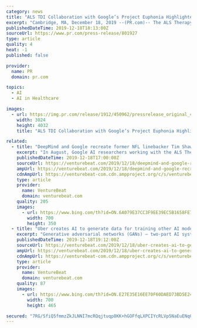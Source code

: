 ```yaml
---
category: news
title: "ALS TDI Collaboration with Google’s Project Euphonia Highlighted in Documentary Series Featuring Former NFL..."
excerpt: "Cambridge, MA, December 18, 2019 --(PR.com)-- The ALS Therapy Development Institute (ALS TDI), the world’s foremost ... of “The Age of A.I.,” a new YouTube Originals documentary series that takes an immersive look at artificial intelligence and its potential to change the world. The new learning series is hosted by Robert Downey Jr ..."
publishedDateTime: 2019-12-18T18:13:00Z
sourceUrl: https://www.pr.com/press-release/801927
type: article
quality: 4
heat: -1
published: false

provider:
  name: PR
  domain: pr.com

topics:
  - AI
  - AI in Healthcare

images:
  - url: https://img.pr.com/release/1912/450962/pressrelease_original_450962_1576690507.jpg
    width: 3024
    height: 4032
    title: "ALS TDI Collaboration with Google’s Project Euphonia Highlighted in Documentary Series Featuring Former NFL..."

related:
  - title: "DeepMind and Google recreate former NFL linebacker Tim Shaw’s voice using AI"
    excerpt: "In August, Google AI researchers working with the ALS Therapy Development Institute shared details about Project Euphonia, a speech-to-text transcription service for people with speaking impairments. They showed that, using data sets of audio from both native and non-native English speakers with neurodegenerative diseases and techniques from ..."
    publishedDateTime: 2019-12-18T17:00:00Z
    sourceUrl: https://venturebeat.com/2019/12/18/deepmind-and-google-recreate-former-nfl-linebacker-tim-shaws-voice-using-ai/
    ampUrl: https://venturebeat.com/2019/12/18/deepmind-and-google-recreate-former-nfl-linebacker-tim-shaws-voice-using-ai/amp/
    cdnAmpUrl: https://venturebeat-com.cdn.ampproject.org/c/s/venturebeat.com/2019/12/18/deepmind-and-google-recreate-former-nfl-linebacker-tim-shaws-voice-using-ai/amp/
    type: article
    provider:
      name: VentureBeat
      domain: venturebeat.com
    quality: 205
    images:
      - url: https://www.bing.com/th?id=ON.6A079E37CC3F9EE39EC5B1658FE7FAAC
        width: 700
        height: 350
  - title: "Uber creates AI to generate data for training other AI models"
    excerpt: "Generative adversarial networks (GANs) — two-part AI systems consisting of generators that create samples and discriminators that attempt to distinguish between the generated samples and real-world samples — have countless uses, and one of them is producing synthetic data. Researchers at Uber recently leveraged this in a paper titled ..."
    publishedDateTime: 2019-12-18T19:12:00Z
    sourceUrl: https://venturebeat.com/2019/12/18/uber-creates-ai-to-generate-data-for-training-other-ai-models/
    ampUrl: https://venturebeat.com/2019/12/18/uber-creates-ai-to-generate-data-for-training-other-ai-models/amp/
    cdnAmpUrl: https://venturebeat-com.cdn.ampproject.org/c/s/venturebeat.com/2019/12/18/uber-creates-ai-to-generate-data-for-training-other-ai-models/amp/
    type: article
    provider:
      name: VentureBeat
      domain: venturebeat.com
    quality: 87
    images:
      - url: https://www.bing.com/th?id=ON.E27E35E16EE70F60DAED73BD5E247C1F
        width: 700
        height: 465

secured: "7RG/SfiQ5fmmzZkJLNNI7mcRQqjtuqp8KK+hGOFfqLXPCIYcRLVp5NaEuENq0TVAEhX6fflNxgkWy5y9uPleFFdWvg6ZPA3Jkmsqp1zzMudzqgJO5dGg3ONhMTGuY92KlnLPQpC+SLVLDrbDX/LY1m75JPHE3sxVJhnat23l+9k4KLe1bKlyFLWlssBJRZMbTbZmEiiB0lNpSTQ54LIVCNCIzQetzTtUb9Hdn2jl3qOECxblczA4LUvdEqjdYXcjgvS5W19/0640S+vqMkmmQA==;/MkUfnie68xFU+st8Ke9+A=="
---
```


